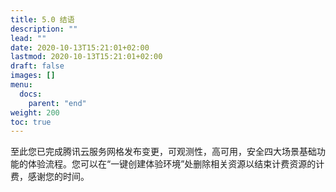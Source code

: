 ```yaml
---
title: 5.0 结语
description: ""
lead: ""
date: 2020-10-13T15:21:01+02:00
lastmod: 2020-10-13T15:21:01+02:00
draft: false
images: []
menu:
  docs:
    parent: "end"
weight: 200
toc: true
---
```


至此您已完成腾讯云服务网格发布变更，可观测性，高可用，安全四大场景基础功能的体验流程。您可以在“一键创建体验环境”处删除相关资源以结束计费资源的计费，感谢您的时间。
